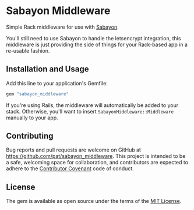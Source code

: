 # Sabayon Middleware

Simple Rack middleware for use with [Sabayon](https://github.com/dmathieu/sabayon).

You'll still need to use Sabayon to handle the letsencrypt integration, this middleware is just providing the side of things for your Rack-based app in a re-usable fashion.

## Installation and Usage

Add this line to your application's Gemfile:

```ruby
gem "sabayon_middleware"
```

If you're using Rails, the middleware will automatically be added to your stack. Otherwise, you'll want to insert `SabayonMiddleware::Middleware` manually to your app.

## Contributing

Bug reports and pull requests are welcome on GitHub at https://github.com/pat/sabayon_middleware. This project is intended to be a safe, welcoming space for collaboration, and contributors are expected to adhere to the [Contributor Covenant](http://contributor-covenant.org) code of conduct.

## License

The gem is available as open source under the terms of the [MIT License](http://opensource.org/licenses/MIT).
